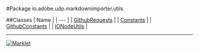 #Package io.adobe.udp.markdownimporter.utils

##Classes
| Name |
| --- |
| [GithubRequests](GithubRequests.md) |
| [Constants](Constants.md) |
| [GithubConstants](GithubConstants.md) |
| [IONodeUtils](IONodeUtils.md) |

---

[![Marklet](https://img.shields.io/badge/Generated%20by-Marklet-green.svg)](https://github.com/Faylixe/marklet)